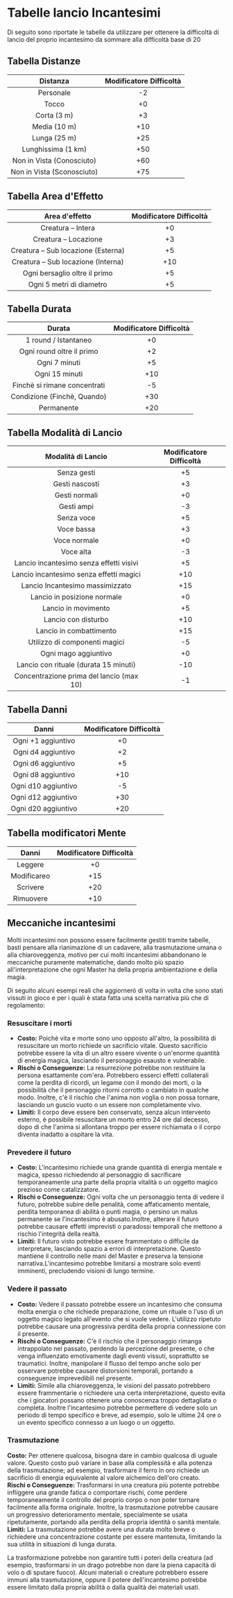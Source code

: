 # Tabelle lancio Incantesimi
Di seguito sono riportate le tabelle da utilizzare per ottenere la difficoltà di lancio del proprio incantesimo da sommare alla difficoltà base di 20

## Tabella Distanze
| Distanza                    | Modificatore Difficoltà |
| :--------------------------:|:-----------------------:|
| Personale                   | -2                      |
| Tocco                       | +0                      |
| Corta (3 m)                 | +3                      |
| Media (10 m)                | +10                     |
| Lunga (25 m)                | +25                     |
| Lunghissima (1 km)          | +50                     |
| Non in Vista (Conosciuto)   | +60                     |
| Non in Vista (Sconosciuto)  | +75                     |

## Tabella Area d'Effetto
| Area d'effetto                      | Modificatore Difficoltà |
| :----------------------------------:|:-----------------------:|
| Creatura – Intera                   | +0                      |
| Creatura – Locazione                | +3                      |
| Creatura – Sub locazione (Esterna)  | +5                      |
| Creatura – Sub locazione (Interna)  | +10                     |
| Ogni bersaglio oltre il primo       | +5                      |
| Ogni 5 metri di diametro            | +5                      |

## Tabella Durata
| Durata                        | Modificatore Difficoltà |
| :----------------------------:|:-----------------------:|
| 1 round / Istantaneo          | +0                      |
| Ogni round oltre il primo     | +2                      |
| Ogni 7 minuti                 | +5                      |
| Ogni 15 minuti                | +10                     |
| Finchè si rimane concentrati  | -5                      |
| Condizione (Finchè, Quando)   | +30                     |
| Permanente                    | +20                     |

## Tabella Modalità di Lancio
| Modalità di Lancio                       | Modificatore Difficoltà |
| :---------------------------------------:|:-----------------------:|
| Senza gesti                              | +5                      |
| Gesti nascosti                           | +3                      |
| Gesti normali                            | +0                      |
| Gesti ampi                               | -3                      |
| Senza voce                               | +5                      |
| Voce bassa                               | +3                      |
| Voce normale                             | +0                      |
| Voce alta                                | -3                      |
| Lancio incantesimo senza effetti visivi  | +5                      |
| Lancio incantesimo senza effetti magici  | +10                     |
| Lancio Incantesimo massimizzato          | +15                     |
| Lancio in posizione normale              | +0                      |
| Lancio in movimento                      | +5                      |
| Lancio con disturbo                      | +10                     |
| Lancio in combattimento                  | +15                     |
| Utilizzo di componenti magici            | -5                      |
| Ogni mago aggiuntivo                     | +0                      |
| Lancio con rituale (durata 15 minuti)    | -10                     |
| Concentrazione prima del lancio (max 10) | -1                      |

## Tabella Danni
| Danni               | Modificatore Difficoltà |
| :------------------:|:-----------------------:|
| Ogni +1 aggiuntivo  | +0                      |
| Ogni d4 aggiuntivo  | +2                      |
| Ogni d6 aggiuntivo  | +5                      |
| Ogni d8 aggiuntivo  | +10                     |
| Ogni d10 aggiuntivo | -5                      |
| Ogni d12 aggiuntivo | +30                     |
| Ogni d20 aggiuntivo | +20                     |

## Tabella modificatori Mente
| Danni        | Modificatore Difficoltà |
| :-----------:|:-----------------------:|
| Leggere      | +0                      |
| Modificareo  | +15                     |
| Scrivere     | +20                     |
| Rimuovere    | +10                     |

## Meccaniche incantesimi
Molti incantesimi non possono essere facilmente gestiti tramite tabelle, basti pensare alla rianimazione di un cadavere, alla trasmutazione umana o alla chiaroveggenza, motivo per cui molti incantesimi abbandonano le meccaniche puramente matematiche, dando molto più spazio all'interpretazione che ogni Master ha della propria ambientazione e della magia.

Di seguito alcuni esempi reali che aggiornerò di volta in volta che sono stati vissuti in gioco e per i quali è stata fatta una scelta narrativa più che di regolamento:

### Resuscitare i morti
- **Costo:** Poiché vita e morte sono uno opposto all'altro, la possibilità di resuscitare un morto richiede un sacrificio vitale. Questo sacrificio potrebbe essere la vita di un altro essere vivente o un'enorme quantità di energia magica, lasciando il personaggio esausto e vulnerabile.  
- **Rischi o Conseguenze:** La resurrezione potrebbe non restituire la persona esattamente com'era. Potrebbero esserci effetti collaterali come la perdita di ricordi, un legame con il mondo dei morti, o la possibilità che il personaggio ritorni corrotto o cambiato in qualche modo. Inoltre, c'è il rischio che l'anima non voglia o non possa tornare, lasciando un guscio vuoto o un essere non completamente vivo.  
- **Limiti:** Il corpo deve essere ben conservato, senza alcun intervento esterno, è possibile resuscitare un morto entro 24 ore dal decesso, dopo di che l'anima si allontana troppo per essere richiamata o il corpo diventa inadatto a ospitare la vita.  

### Prevedere il futuro
- **Costo:** L'incantesimo richiede una grande quantità di energia mentale e magica, spesso richiedendo al personaggio di sacrificare temporaneamente una parte della propria vitalità o un oggetto magico prezioso come catalizzatore.  
- **Rischi o Conseguenze:** Ogni volta che un personaggio tenta di vedere il futuro, potrebbe subire delle penalità, come affaticamento mentale, perdita temporanea di abilità o punti magia, o persino un malus permanente se l'incantesimo è abusato.Inoltre, alterare il futuro potrebbe causare effetti imprevisti o paradossi temporali che mettono a rischio l'integrità della realtà.  
- **Limiti:** Il futuro visto potrebbe essere frammentato o difficile da interpretare, lasciando spazio a errori di interpretazione. Questo mantiene il controllo nelle mani del Master e preserva la tensione narrativa.L'incantesimo potrebbe limitarsi a mostrare solo eventi imminenti, precludendo visioni di lungo termine.  

### Vedere il passato
- **Costo:** Vedere il passato potrebbe essere un incantesimo che consuma molta energia o che richiede preparazione, come un rituale o l'uso di un oggetto magico legato all'evento che si vuole vedere. L'utilizzo ripetuto potrebbe causare una progressiva perdita della propria connessione con il presente.  
- **Rischi o Conseguenze:** C'è il rischio che il personaggio rimanga intrappolato nel passato, perdendo la percezione del presente, o che venga influenzato emotivamente dagli eventi vissuti, soprattutto se traumatici. Inoltre, manipolare il flusso del tempo anche solo per osservare potrebbe causare distorsioni temporali, portando a conseguenze imprevedibili nel presente.  
- **Limiti:** Simile alla chiaroveggenza, le visioni del passato potrebbero essere frammentarie o richiedere una certa interpretazione, questo evita che i giocatori possano ottenere una conoscenza troppo dettagliata o completa.   Inoltre l'incantesimo potrebbe permettere di vedere solo un periodo di tempo specifico e breve, ad esempio, solo le ultime 24 ore o un evento specifico connesso a un luogo o un oggetto.  

### Trasmutazione
**Costo:** Per ottenere qualcosa, bisogna dare in cambio qualcosa di uguale valore. Questo costo può variare in base alla complessità e alla potenza della trasmutazione; ad esempio, trasformare il ferro in oro richiede un sacrificio di energia equivalente al valore alchemico dell'oro creato.  
**Rischi o Conseguenze:** Trasformarsi in una creatura più potente potrebbe infliggere una grande fatica o comportare rischi, come perdere temporaneamente il controllo del proprio corpo o non poter tornare facilmente alla forma originale. Inoltre, la trasmutazione potrebbe causare un progressivo deterioramento mentale, specialmente se usata ripetutamente, portando alla perdita della propria identità o sanità mentale. 
**Limiti:** La trasmutazione potrebbe avere una durata molto breve o richiedere una concentrazione costante per essere mantenuta, limitando la sua utilità in situazioni di lunga durata.  

La trasformazione potrebbe non garantire tutti i poteri della creatura (ad esempio, trasformarsi in un drago potrebbe non dare la piena capacità di volo o di sputare fuoco). Alcuni materiali o creature potrebbero essere immuni alla trasmutazione, oppure il potere dell'incantesimo potrebbe essere limitato dalla propria abilità o dalla qualità dei materiali usati.  
